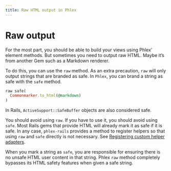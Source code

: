 ```yaml
---
title: Raw HTML output in Phlex
---
```


# Raw output

For the most part, you should be able to build your views using Phlex’ element methods. But sometimes you need to output raw HTML. Maybe it’s from another Gem such as a Markdown renderer.

To do this, you can use the `raw` method. As an extra precaution, `raw` will only output strings that are branded as safe. In `Phlex`, you can brand a string as safe with the `safe` method.

```ruby
raw safe(
  Commonmarker.to_html(@markdown)
)
```

In Rails, `ActiveSupport::SafeBuffer` objects are also considered safe.

You should avoid using `raw`. If you have to use it, you should avoid using `safe`. Most Rails gems that provide HTML will already mark it as safe if it is safe. In any case, `phlex-rails` provides a method to register helpers so that using `raw` and `safe` directly is not necessary. See [Registering custom helper adapters](../rails/helpers#registering-custom-helper-adapters).

When you mark a string as `safe`, you are responsible for ensuring there is no unsafe HTML user content in that string. Phlex `raw` method completely bypasses its HTML safety features when given a safe string.
